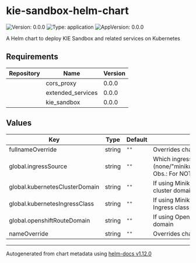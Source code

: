 # kie-sandbox-helm-chart

![Version: 0.0.0](https://img.shields.io/badge/Version-0.0.0-informational?style=flat-square) ![Type: application](https://img.shields.io/badge/Type-application-informational?style=flat-square) ![AppVersion: 0.0.0](https://img.shields.io/badge/AppVersion-0.0.0-informational?style=flat-square)

A Helm chart to deploy KIE Sandbox and related services on Kubernetes

## Requirements

| Repository | Name              | Version |
| ---------- | ----------------- | ------- |
|            | cors_proxy        | 0.0.0   |
|            | extended_services | 0.0.0   |
|            | kie_sandbox       | 0.0.0   |

## Values

| Key                            | Type   | Default | Description                                                                                                   |
| ------------------------------ | ------ | ------- | ------------------------------------------------------------------------------------------------------------- |
| fullnameOverride               | string | `""`    | Overrides charts full name                                                                                    |
| global.ingressSource           | string | `""`    | Which ingress source is being used (none/"minikube"/"kubernetes"/"openshift") Obs.: For NOTES generation only |
| global.kubernetesClusterDomain | string | `""`    | If using Minikube or Kubernetes, set the cluster domain                                                       |
| global.kubernetesIngressClass  | string | `""`    | If using Minikube or Kubernetes, set the Ingress class (i.e: nginx)                                           |
| global.openshiftRouteDomain    | string | `""`    | If using OpenShift Routes, set the Route domain                                                               |
| nameOverride                   | string | `""`    | Overrides charts name                                                                                         |

---

Autogenerated from chart metadata using [helm-docs v1.12.0](https://github.com/norwoodj/helm-docs/releases/v1.12.0)
